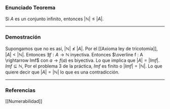 ### Enunciado Teorema

Si $A$ es un conjunto infinito, entonces $|\mathbb N| \le |A|$.

---
### Demostración

Supongamos que no es así, $|\mathbb N| \not \le |A|$. Por el [[Axioma ley de tricotomía]], $|A| < |\mathbb N|$. Entonces $\exists f : A \rightarrow \mathbb N$ inyectiva.
Entonces $\overline f : A \rightarrow Imf$ con $a \rightarrow f(a)$ es biyectiva. Lo que implica que $|A| = |Imf|$. $Imf \subseteq \mathbb N$, Por el problema 3 de la práctica, $Imf$ es finito o $|Imf| = |\mathbb N|$. Lo que quiere decir que $|A| = |\mathbb N|$ lo que es una contradicción.

---
### Referencias

[[Numerabilidad]]
